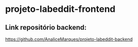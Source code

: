 # projeto-labeddit-frontend

## **Link repositório backend:**
https://github.com/AnaliceMarques/projeto-labeddit-backend
